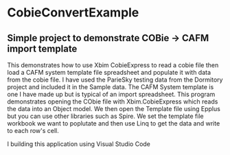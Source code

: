 # CobieConvertExample
## Simple project to demonstrate COBie -> CAFM import template
This demonstrates how to use Xbim CobieExpress to read a cobie file then load a CAFM system template file spreadsheet and populate it with data from the cobie file.
I have used the ParieSky testing data from the Dormitory project and included it in the Sample data.
The CAFM System template is one I have made up but is typical of an import spreadsheet.
This program demonstrates opening the CObie file with Xbim.CobieExpress which reads the data into an Object model.
We then open the Template file using Epplus but you can use other libraries such as Spire. 
We set the template file workbook we want to poplutate and then use Linq to get the data and write to each row's cell. 

I building this application using Visual Studio Code
